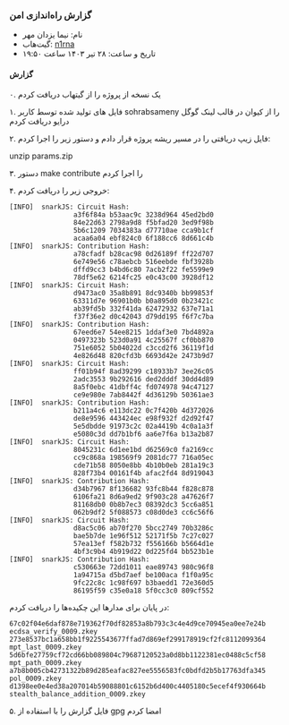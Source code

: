 ### گزارش راه‌اندازی امن

* نام: نیما یزدان مهر
* گیت‌هاب: ‌[n1rna](https://github.com/n1rna)
* تاریخ و ساعت: ۲۸ تیر ۱۴۰۳ ساعت ۱۹:۵۰

#### گزارش

۰. یک نسخه از پروژه را از گیتهاب دریافت کردم

۱. فایل های تولید شده توسط کاربر sohrabsameny را از کیوان در قالب لینک گوگل درایو دریافت کردم

۲. فایل زیپ دریافتی را در مسیر ریشه پروژه قرار دادم و دستور زیر را اجرا کردم:

unzip params.zip

۳. دستور make contribute را اجرا کردم

۴. خروجی زیر را دریافت کردم:

```
[INFO]  snarkJS: Circuit Hash: 
                a3f6f84a b53aac9c 3238d964 45ed2bd0
                84e22d63 2798a9d8 f5bfad20 3ed9f98b
                5b6c1209 7034383a d77710ae cca9b1cf
                acaa6a04 ebf824c0 6f188cc6 8d661c4b
[INFO]  snarkJS: Contribution Hash: 
                a78cfadf b28cac98 0d26189f ff22d707
                6e749e56 c78aebcb 516eebde fbf3928b
                dffd9cc3 b4bd6c80 7acb2f22 fe5599e9
                78df5e62 6214fc25 e0c43c00 3928df12
[INFO]  snarkJS: Circuit Hash: 
                d9473ac0 35a8b891 8dc9340b bb99853f
                63311d7e 96901b0b b0a895d0 0b23421c
                ab39fd5b 332f41da 62472932 637e71a1
                f37f36e2 d0c42043 d79dd195 f6f7c7ba
[INFO]  snarkJS: Contribution Hash: 
                67eed6e7 54ee8215 1ddaf3e0 7bd4892a
                0497323b 523d0a91 4c25567f cf0bb870
                751e6052 5b04022d c3ccd2f6 36119f1d
                4e826d48 820cfd3b 6693d42e 2473b9d7
[INFO]  snarkJS: Circuit Hash: 
                ff01b94f 8ad39299 c18933b7 3ee26c05
                2adc3553 9b292616 ded2dddf 30dd4d89
                8a5f0ebc 41dbff4c fd074978 94c47127
                ce9e980e 7ab8442f 4d36129b 50361ae3
[INFO]  snarkJS: Contribution Hash: 
                b211a4c6 e113dc22 0c7f420b 4d372026
                de8e9596 443424ec e98f932f d2d92f47
                5e5dbdde 91973c2c 02a4419b 4c0a1a3f
                e5080c3d dd7b1bf6 aa6e7f6a b13a2b87
[INFO]  snarkJS: Circuit Hash: 
                8045231c 6d1ee1bd d62569c0 fa2169cc
                cc9c868a 198569f9 2081dc77 716a05ec
                cde71b58 8050e8bb 4b10b0eb 281a19c3
                828f73b4 00161f4b afac2fd4 8d919043
[INFO]  snarkJS: Contribution Hash: 
                d34b7967 8f136682 93fc8b44 f828c878
                6106fa21 8d6a9ed2 9f903c28 a47626f7
                81168db0 0b8b7ec3 08392dc3 5cc6a851
                062b9df2 5f088573 c08d0de3 cc6c56f6
[INFO]  snarkJS: Circuit Hash: 
                d8ac5c06 ab70f270 5bcc2749 70b3286c
                bae5b7de 1e96f512 52171f5b 7c27c027
                57ea13ef f582b732 f556166b b5664d1e
                4bf3c9b4 4b919d22 0d225fd4 bb523b1e
[INFO]  snarkJS: Contribution Hash: 
                c530663e 72dd1011 eae89743 980c96f8
                1a94715a d5bd7aef be100aca f1f0a95c
                9fc22c8c 1c98f697 b3baedd1 72e360d5
                86195f59 c35e0a18 5f0cc3c0 809cf552
```

در پایان برای مدارها این چکیده‌ها را دریافت کردم:
```
67c02f04e6daf878e719362f70df82853a8b793c3c4e4d9ce70945ea0ee7e24b ecdsa_verify_0009.zkey
273e8537bc1a658bb1f9225543677ffad7d869ef299178919cf2fc8112099364 mpt_last_0009.zkey
5d6bfe27759cf72cd66bb089804c79687120523a0d8bb1122381ec0488c5cf58 mpt_path_0009.zkey
a7b8b005cb42731322b89d285eafac827ee5556583fc0bdfd2b5b17763dfa345 pol_0009.zkey
d1398ee0e4ed38a207014b59088801c6152b6d400c4405180c5ecef4f930664b stealth_balance_addition_0009.zkey
```

۵. فایل گزارش را با استفاده از gpg امضا کردم
